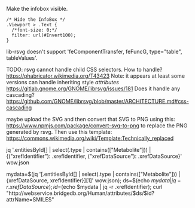 
Make the infobox visible.
```
/* Hide the InfoBox */
.Viewport > .Text {
  /*font-size: 0;*/
  filter: url(#Invert100);
}
```

lib-rsvg doesn't support 'feComponentTransfer, feFuncG, type="table", tableValues'.

TODO: rsvg cannot handle child CSS selectors. How to handle?
https://phabricator.wikimedia.org/T43423
Note: it appears at least some versions can handle inheriting style _attributes_
https://gitlab.gnome.org/GNOME/librsvg/issues/181
Does it handle any cascading?
https://github.com/GNOME/librsvg/blob/master/ARCHITECTURE.md#css-cascading

maybe upload the SVG and then convert that SVG to PNG using this:
https://www.npmjs.com/package/convert-svg-to-png
to replace the PNG generated by rsvg. Then use this template:
https://commons.wikimedia.org/wiki/Template:Technically_replaced

jq '.entitiesById[] | select(.type | contains(["Metabolite"])) | {("xrefIdentifier"): .xrefIdentifier, ("xrefDataSource"): .xrefDataSource}' wow.json 

mydata=$(jq '[.entitiesById[] | select(.type | contains(["Metabolite"])) | {xrefDataSource, xrefIdentifier}][1]' wow.json); ds=$(echo $mydata | jq -r .xrefDataSource); id=$(echo $mydata | jq -r .xrefIdentifier); curl "http://webservice.bridgedb.org/Human/attributes/$ds/$id?attrName=SMILES"
